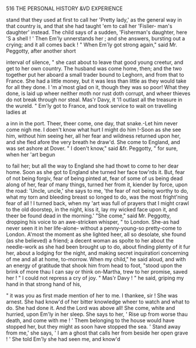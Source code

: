 516            THE PERSONAL HISTORY &VD EXPERIENCE

stand that they used at first to call her 'Pretty lady,' as the general way
in that country is, and that she had taught 'em to call her 'Fislier-
man's daughter' instead. The child says of a sudden, 'Fisherman's
daughter, here 'S a shell ! ' Then Em'ly unnerstands her ; and she answers,
bursting out a crying; and it all comes back !
    " When Em'ly got strong again," said Mr. Peggotty, after another short

interval of silence, " she cast about to leave that good young creetur, and
get to her own country. The husband was come home, then; and the
two together put her aboard a small trader bound to Leghorn, and from that
to France. She had a little money, but it was less than little as they
would take for all they done. I 'm a'most glad on it, though they was so
 poor! What they done, is laid up wheer neither moth nor rust doth
 corrupt, and wheer thieves do not break through nor steal. Mas'r Davy,
it 'l1 outlast all the treasure in the wureld.
     " Em'ly got to France, and took service to wait on travelling ladies at

 a inn in the port. Theer, theer come, one day, that snake.-Let him never
 come nigh me. I doen't know what hurt I might do him !-Soon as she
 see him, without him seeing her, all her fear and wildness returned upon
 her, and she fled afore the very breath he draw'd. She come to England,
 and was set ashore at Dover.
     " I doen't know," said &fr. Peggotty, " for sure, when her 'art begun

 to fail her; but all the way to England she had thowt to come to her dear
 home. Soon as she got to England she turned her face tow'rds it. But,
 fear of not being forgiv, fear of being pinted at, fear of some of us being
 dead along of her, fear of many things, turned her from it, kiender by
 force, upon the road: 'Uncle, uncle,' she says to me, 'the fear of not
 being worthy to do, what my torn and bleeding breast so longed to do, was
 the most fright'ning fear of all ! I turned back, when my 'art was full of
 prayers that I might crawl to the old doorstep, in the night, kiss it, lay my
 wicked face upon it, and theer be found dead in the morning.'
     "She come," said Mr. Peggotty, dropping his voice to an awe-stricken
 whisper, " to London. She-as had never seen it in her life-alone-
 without a penny-young-so            pretty-come   to London. A'most the
 moment as she lighted heer, all so desolate, she found (as she believed) a
 friend; a decent woman as spolte to her about the needle-work as she had
 been brought up to do, about finding plenty of it fur her, about a lodging for
 the night, and making secret inquiratiori concerning of me and all at home,
 to-morrow. When my child," he said aloud, and with an energy of
 gratitude that shook him from head to foot, "stood upon the brink
  of more thau I can say or think on-Martha,            trew to her promise,
 saved her ! "
     I could not repress a cry of joy.
     " Mas'r Davy ! " he said, griping my hand in that strong hand of his,

  " it was you as first made mention of her to me. I thankee, sir ! She
  was arnest. She had know'd of her bitter knowledge wheer to watch
  and what to do. She had done it. And the Lord was above all! She
  come, white and hurried, upon Em'ly in her sleep. She says to her,
  ' Rise up from worse thau death, and come with me ! ' Them belonging
  to the house would have stopped her, but they might as soon have stopped
  the sea. ' Stand away from me,' she says, ' I am a ghost that calls her
  from beside her open grave ! ' She told Em'ly she had seen me, and know'd
